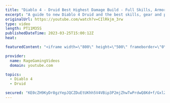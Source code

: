 ```yaml
---
title: "Diablo 4 - Druid Best Highest Damage Build - Full Skills, Armor & Weapons Guide - Tips & Tricks!"
excerpt: "A guide to new Diablo 4 Druid and the best skills, gear and playstyle! Enjoy! Support us on Patreon: http://bit.ly/1FUac4S Hunters ..."
originalUrl: https://youtube.com/watch?v=CIlRkjm_3rw
type: video
length: PT11M35S
publishedDateTime: 2023-03-25T15:00:12Z
heat: 

featuredContent: "<iframe width=\"800\" height=\"500\" frameborder=\"0\" src=\"https://www.youtube.com/embed/CIlRkjm_3rw\" allow=\"accelerometer; autoplay; encrypted-media; gyroscope; picture-in-picture\" allowfullscreen></iframe>"

provider:
  name: RageGamingVideos
  domain: youtube.com

topics:
  - Diablo 4
  - Druid

secured: "KE0cZH9KyDr8gzYepJQCZDuEtUKhh5V4VBip3P2mjZhwTwPrdwQ8Kd+f/GxlZweGN1lTaS9nHgGIq0YHe/22TBWpMpvWw7OSsTo3FLudVRfQqmdwbJ5/J506kSYsBSrZihQGzBeWXvKfPfz9rTWVN7dZoYLDwKbZLcjCOFkpuoXr76P9eMp/cXugEgNZdm3awEPI+BwE1fhclckXdaF33ICUZggDNd+3i9Z7F3aJVEZfJDErqxASYrakXGueNZlATnZWgkiPjZ0XtkbpODdE4clYnpKssVKl60W7Kg31WLsMYtNupQVFoZ7NCaWBkJH+TMYA0gFB+2sMIPYQMFELgAP4aZKCXJimU61UtsC3ALJva7ZMA6Kb3xOJJ13pFClms/FSnlJzT3+IqSjzAnfWJCFZ5h2em56bYej0gwPjhw8=;d3M3TcGgpS80vkX5ifY/Uw=="
---
```


